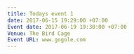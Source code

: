 ```yaml
---
title: Todays event 1
date: 2017-06-15 19:29:00 +07:00
Event date: 2017-06-19 19:30:00 +07:00
Venue: The Bird Cage
Event URL: www.gogole.com
---
```

